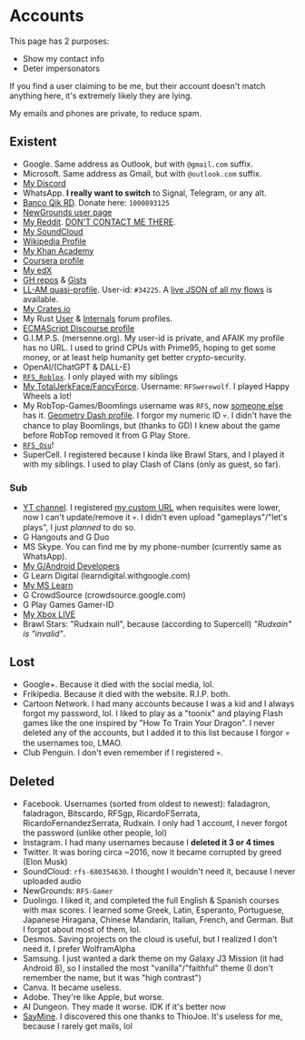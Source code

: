 # Accounts
This page has 2 purposes:
- Show my contact info
- Deter impersonators

If you find a user claiming to be me, but their account doesn't match anything here, it's extremely likely they are lying.

My emails and phones are private, to reduce spam.

## Existent
- Google. Same address as Outlook, but with `@gmail.com` suffix.
- Microsoft. Same address as Gmail, but with `@outlook.com` suffix.
- [My Discord](https://discord.com/users/1168914552323326002)
- WhatsApp. **I really want to switch** to Signal, Telegram, or any alt.
- [Banco Qik RD](https://qik.do). Donate here: `1000893125`
- [NewGrounds user page](https://Rudxain.newgrounds.com)
- [My Reddit](https://reddit.com/u/Rudxain). [DON'T CONTACT ME THERE](https://reddit.com/user/Rudxain/comments/15esvam/thanks_for_betraying_me_reddit_ceos).
- [My SoundCloud](https://soundcloud.com/Rudxain)
- [Wikipedia Profile](https://en.wikipedia.org/wiki/User:Rudxain)
- [My Khan Academy](http://khanacademy.org/profile/Rudxain)
- [Coursera profile](https://coursera.org/user/cdfd656c5769f1b3785e1ae95a5d57c2)
- [My edX](https://profile.edx.org/u/Rudxain)
- [GH repos](https://github.com/Rudxain?tab=repositories) & [Gists](https://gist.github.com/Rudxain)
- [LL-AM quasi-profile](https://llamalab.com/automate/community/flows/42921). User-id: `#34225`. A [live JSON of all my flows](https://llamalab.com/automate/community/api/v1/users/34225/flows) is available.
- [My Crates.io](https://crates.io/users/Rudxain)
- My Rust [User](https://users.rust-lang.org/u/rudxain) & [Internals](https://internals.rust-lang.org/u/rudxain) forum profiles.
- [ECMAScript Discourse profile](https://es.discourse.group/u/rudxain)
- G.I.M.P.S. (mersenne.org). My user-id is private, and AFAIK my profile has no URL. I used to grind CPUs with Prime95, hoping to get some money, or at least help humanity get better crypto-security.
- OpenAI/(ChatGPT & DALL-E)
- [`RFS_Roblox`](https://roblox.com/users/323158352/profile). I only played with my siblings
- [My TotalJerkFace/FancyForce](https://totaljerkface.com/profile.tjf?uid=6050400). Username: `RFSwerewolf`. I played Happy Wheels a lot!
- My RobTop-Games/Boomlings username was `RFS`, now [someone else](https://gdbrowser.com/u/RFS) has it. [Geometry Dash profile](https://gdbrowser.com/u/Rudxain). I forgor my numeric ID 💀. I didn't have the chance to play Boomlings, but (thanks to GD) I knew about the game before RobTop removed it from G Play Store.
- [`RFS_Osu`](https://osu.ppy.sh/users/9905562)!
- SuperCell. I registered because I kinda like Brawl Stars, and I played it with my siblings. I used to play Clash of Clans (only as guest, so far).

### Sub
- [YT channel](https://youtube.com/@Rudxain). I registered [my custom URL](https://youtube.com/c/RFSGameplayer) when requisites were lower, now I can't update/remove it 💀. I didn't even upload "gameplays"/"let's plays", I just *planned* to do so.
- G Hangouts and G Duo
- MS Skype. You can find me by my phone-number (currently same as WhatsApp).
- [My G/Android Developers](https://g.dev/rudxain)
- G Learn Digital (learndigital.withgoogle.com)
- [My MS Learn](https://learn.microsoft.com/en-us/users/Rudxain)
- G CrowdSource (crowdsource.google.com)
- G Play Games Gamer-ID
- [My Xbox LIVE](https://account.xbox.com/en-us/profile?gamertag=Rudxain)
- Brawl Stars: "Rudxain null", because (according to Supercell) *"Rudxain" is "invalid"*.

## Lost
- Google+. Because it died with the social media, lol.
- Frikipedia. Because it died with the website. R.I.P. both.
- Cartoon Network. I had many accounts because I was a kid and I always forgot my password, lol. I liked to play as a "toonix" and playing Flash games like the one inspired by "How To Train Your Dragon". I never deleted any of the accounts, but I added it to this list because I forgor 💀 the usernames too, LMAO.
- Club Penguin. I don't even remember if I registered 💀.

## Deleted
- Facebook. Usernames (sorted from oldest to newest): faladagron, faladragon, Bitscardo, RFSgp, RicardoFSerrata, RicardoFernandezSerrata, Rudxain. I only had 1 account, I never forgot the password (unlike other people, lol)
- Instagram. I had many usernames because I **deleted it 3 or 4 times**
- Twitter. It was boring circa ~2016, now it became corrupted by greed (Elon Musk)
- SoundCloud: `rfs-680354630`. I thought I wouldn't need it, because I never uploaded audio
- NewGrounds: `RFS-Gamer`
- Duolingo. I liked it, and completed the full English & Spanish courses with max scores. I learned some Greek, Latin, Esperanto, Portuguese, Japanese Hiragana, Chinese Mandarin, Italian, French, and German. But I forgot about most of them, lol.
- Desmos. Saving projects on the cloud is useful, but I realized I don't need it. I prefer WolframAlpha
- Samsung. I just wanted a dark theme on my Galaxy J3 Mission (it had Android 8), so I installed the most "vanilla"/"faithful" theme (I don't remember the name, but it was "high contrast")
- Canva. It became useless.
- Adobe. They're like Apple, but worse.
- AI Dungeon. They made it worse. IDK if it's better now
- [SayMine](https://saymine.com). I discovered this one thanks to ThioJoe. It's useless for me, because I rarely get mails, lol
